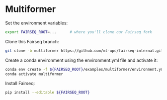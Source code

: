 # Multiformer

Set the environment variables:
```bash
export FAIRSEQ_ROOT=...      # where you'll clone our Fairseq fork
```

Clone this Fairseq branch:
```bash
git clone -b multiformer https://github.com/mt-upc/fairseq-internal.git ${FAIRSEQ_ROOT}
```

Create a conda environment using the environment.yml file and activate it:
```bash
conda env create -f ${FAIRSEQ_ROOT}/examples/multiformer/environment.yml && \
conda activate multiformer
```

Install Fairseq:
```bash
pip install --editable ${FAIRSEQ_ROOT}
```
